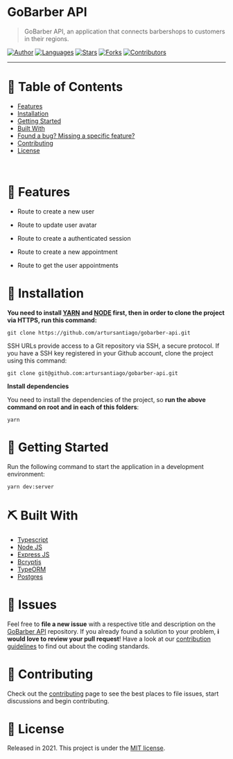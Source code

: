 # GoBarber API

> GoBarber API, an application that connects barbershops to customers in their regions.

[![Author](https://img.shields.io/badge/author-artursantiago-ff9000?style=flat-square)](https://github.com/artursantiago)
[![Languages](https://img.shields.io/github/languages/count/artursantiago/gobarber-api?color=%23ff9000&style=flat-square)](#)
[![Stars](https://img.shields.io/github/stars/artursantiago/gobarber-api?color=ff9000&style=flat-square)](https://github.com/artursantiago/gobarber-api/stargazers)
[![Forks](https://img.shields.io/github/forks/artursantiago/gobarber-api?color=%23ff9000&style=flat-square)](https://github.com/artursantiago/gobarber-api/network/members)
[![Contributors](https://img.shields.io/github/contributors/artursantiago/gobarber-api?color=ff9000&style=flat-square)](https://github.com/artursantiago/gobarber-api/graphs/contributors)

---

# :pushpin: Table of Contents

* [Features](#rocket-features)
* [Installation](#construction_worker-installation)
* [Getting Started](#runner-getting-started)
* [Built With](#pick-built-with)
* [Found a bug? Missing a specific feature?](#bug-issues)
* [Contributing](#tada-contributing)
* [License](#closed_book-license)

<br />

# :rocket: Features

* Route to create a new user
* Route to update user avatar

* Route to create a authenticated session

* Route to create a new appointment
* Route to get the user appointments


# :construction_worker: Installation

**You need to install [YARN](https://yarnpkg.com/) and [NODE](https://nodejs.org/es/) first, then in order to clone the project via HTTPS, run this command:**

```git clone https://github.com/artursantiago/gobarber-api.git```

SSH URLs provide access to a Git repository via SSH, a secure protocol. If you have a SSH key registered in your Github account, clone the project using this command:

```git clone git@github.com:artursantiago/gobarber-api.git```

**Install dependencies**

You need to install the dependencies of the project, so **run the above command on root and in each of this folders**:

```yarn```


# :runner: Getting Started

Run the following command to start the application in a development environment:

```yarn dev:server```


# :pick: Built With

 - [Typescript](https://www.typescriptlang.org/)
 - [Node JS](https://nodejs.org/en/)
 - [Express JS](https://expressjs.com/)
 - [Bcryptjs](https://www.npmjs.com/package/bcryptjs)
 - [TypeORM](https://typeorm.io/)
 - [Postgres](https://www.postgresql.org/)

# :bug: Issues

Feel free to **file a new issue** with a respective title and description on the [GoBarber API](https://github.com/artursantiago/gobarber-api/issues) repository. If you already found a solution to your problem, **i would love to review your pull request**! Have a look at our [contribution guidelines](https://github.com/artursantiago/gobarber-api/blob/master/CONTRIBUTING.md) to find out about the coding standards.

# :tada: Contributing

Check out the [contributing](https://github.com/artursantiago/gobarber-api/blob/master/CONTRIBUTING.md) page to see the best places to file issues, start discussions and begin contributing.

# :closed_book: License

Released in 2021.
This project is under the [MIT license](https://github.com/artursantiago/gobarber-api/master/LICENSE).
